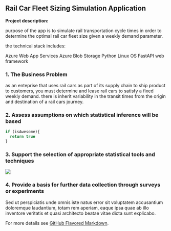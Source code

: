 ## Rail Car Fleet Sizing Simulation Application

**Project description:** 

purpose of the app is to simulate rail transportation cycle times in order to determine the optimal rail car fleet size given a weekly demand parameter.

the technical stack includes:

Azure Web App Services
Azure Blob Storage
Python
Linux OS
FastAPI web framework

### 1. The Business Problem

as an enteprise that uses rail cars as part of its supply chain to ship product to customers, you must determine and lease rail cars to satisfy a fixed weekly demand. there is inherit variability in the transit times from the origin and destination of a rail cars journey.

### 2. Assess assumptions on which statistical inference will be based

```javascript
if (isAwesome){
  return true
}
```

### 3. Support the selection of appropriate statistical tools and techniques

<img src="images/dummy_thumbnail.jpg?raw=true"/>

### 4. Provide a basis for further data collection through surveys or experiments

Sed ut perspiciatis unde omnis iste natus error sit voluptatem accusantium doloremque laudantium, totam rem aperiam, eaque ipsa quae ab illo inventore veritatis et quasi architecto beatae vitae dicta sunt explicabo. 

For more details see [GitHub Flavored Markdown](https://guides.github.com/features/mastering-markdown/).
